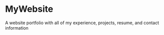 # MyWebsite
A website portfolio with all of my experience, projects, resume, and contact information
